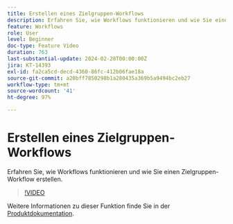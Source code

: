 ```yaml
---
title: Erstellen eines Zielgruppen-Workflows
description: Erfahren Sie, wie Workflows funktionieren und wie Sie einen Zielgruppen-Workflow erstellen.
feature: Workflows
role: User
level: Beginner
doc-type: Feature Video
duration: 763
last-substantial-update: 2024-02-28T00:00:00Z
jira: KT-14393
exl-id: fa2ca5cd-decd-4360-86fc-412b06fae18a
source-git-commit: a20bff7850298b1a280435a369b5a9494bc2eb27
workflow-type: tm+mt
source-wordcount: '41'
ht-degree: 97%

---
```


# Erstellen eines Zielgruppen-Workflows

Erfahren Sie, wie Workflows funktionieren und wie Sie einen Zielgruppen-Workflow erstellen.

>[!VIDEO](https://video.tv.adobe.com/v/3453981/?learn=on&captions=ger)


Weitere Informationen zu dieser Funktion finde Sie in der [Produktdokumentation](https://experienceleague.adobe.com/docs/campaign-web/v8/wf/gs-workflows.html?lang=de).
